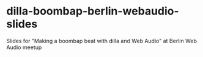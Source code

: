 # dilla-boombap-berlin-webaudio-slides
Slides for "Making a boombap beat with dilla and Web Audio" at Berlin Web Audio meetup
